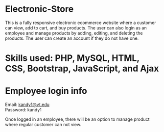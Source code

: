 # Electronic-Store

This is a fully responsive electronic ecommerce website where a customer can view, add to cart, and buy products. 
The user can also login as an employee and manage products by adding, editing, and deleting the products.
The user can create an account if they do not have one. 

# Skills used: PHP, MySQL, HTML, CSS, Bootstrap, JavaScript, and Ajax 

# Employee login info
Email: kandy1@vt.edu </br>
Password: kandy1

Once logged in an employee, there will be an option to manage product where regular customer can not view.
